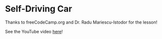 # Self-Driving Car

Thanks to freeCodeCamp.org and Dr. Radu Mariescu-Istodor for the lesson!

See the YouTube video [here](https://www.youtube.com/watch?v=Rs_rAxEsAvI)!
